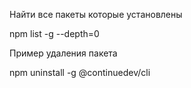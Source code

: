 Найти все пакеты которые установлены

npm list -g --depth=0

Пример удаления пакета

npm uninstall -g @continuedev/cli